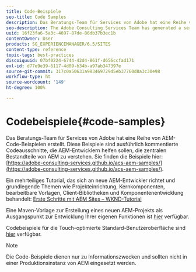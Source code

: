 ```yaml
---
title: Code-Beispiele
seo-title: Code Samples
description: Das Beratungs-Team für Services von Adobe hat eine Reihe von AEM-Code-Beispielen erstellt.
seo-description: The Adobe Consulting Services Team has generated a series of AEM code samples.
uuid: 16f23fa6-5a3c-4697-87de-86db37b3ec1b
contentOwner: User
products: SG_EXPERIENCEMANAGER/6.5/SITES
content-type: reference
topic-tags: best-practices
discoiquuid: 07bf0224-6744-42d4-861f-d656ccfad171
exl-id: d77e9e39-6117-4d09-b34b-a97ab347397e
source-git-commit: 317c0a50631a983469729d5eb37760d8a3c30e98
workflow-type: ht
source-wordcount: '149'
ht-degree: 100%

---
```


# Codebeispiele{#code-samples}

Das Beratungs-Team für Services von Adobe hat eine Reihe von AEM-Code-Beispielen erstellt. Diese Beispiele sind ausführlich kommentierte Codeausschnitte, die AEM-Entwicklern helfen sollen, die zentralen Bestandteile von AEM zu verstehen. Sie finden die Beispiele hier: [https://adobe-consulting-services.github.io/acs-aem-samples/](https://adobe-consulting-services.github.io/acs-aem-samples/).

Ein mehrteiliges Tutorial, das sich an neue AEM-Entwickler richtet und grundlegende Themen wie Projekteinrichtung, Kernkomponenten, bearbeitbare Vorlagen, Client-Bibliotheken und Komponentenentwicklung behandelt: [Erste Schritte mit AEM Sites – WKND-Tutorial](https://experienceleague.adobe.com/docs/experience-manager-learn/getting-started-wknd-tutorial-develop/overview.html?lang=de)

Eine Maven-Vorlage zur Erstellung eines neuen AEM-Projekts als Ausgangspunkt zur Entwicklung Ihrer eigenen Funktionen ist [hier](https://github.com/Adobe-Marketing-Cloud/aem-project-archetype) verfügbar.

Codebeispiele für die Touch-optimierte Standard-Benutzeroberfläche sind [hier](/help/sites-developing/developing-components.md) verfügbar.

>[!NOTE]
>
>Die Code-Beispiele dienen nur zu Informationszwecken und sollten nicht in einer Produktionsinstanz von AEM eingesetzt werden.
